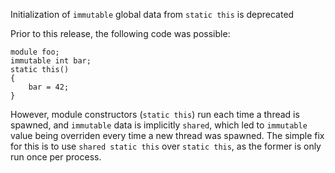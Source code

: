 Initialization of `immutable` global data from `static this` is deprecated

Prior to this release, the following code was possible:

```
module foo;
immutable int bar;
static this()
{
    bar = 42;
}
```

However, module constructors (`static this`) run each time a thread is
spawned, and `immutable` data is implicitly `shared`, which led to
`immutable` value being overriden every time a new thread was spawned.
The simple fix for this is to use `shared static this` over `static this`,
as the former is only run once per process.
